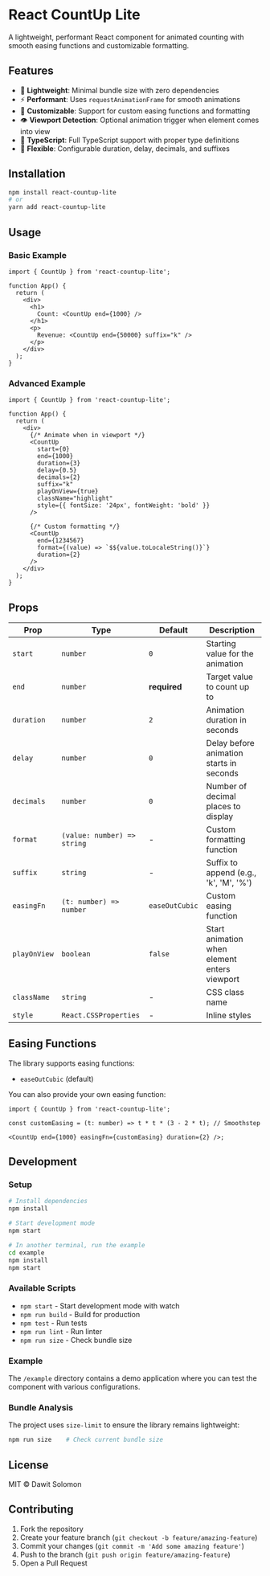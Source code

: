 # React CountUp Lite

A lightweight, performant React component for animated counting with smooth easing functions and customizable formatting.

## Features

- 🚀 **Lightweight**: Minimal bundle size with zero dependencies
- ⚡ **Performant**: Uses `requestAnimationFrame` for smooth animations
- 🎨 **Customizable**: Support for custom easing functions and formatting
- 👁️ **Viewport Detection**: Optional animation trigger when element comes into view
- 📱 **TypeScript**: Full TypeScript support with proper type definitions
- 🎯 **Flexible**: Configurable duration, delay, decimals, and suffixes

## Installation

```bash
npm install react-countup-lite
# or
yarn add react-countup-lite
```

## Usage

### Basic Example

```tsx
import { CountUp } from 'react-countup-lite';

function App() {
  return (
    <div>
      <h1>
        Count: <CountUp end={1000} />
      </h1>
      <p>
        Revenue: <CountUp end={50000} suffix="k" />
      </p>
    </div>
  );
}
```

### Advanced Example

```tsx
import { CountUp } from 'react-countup-lite';

function App() {
  return (
    <div>
      {/* Animate when in viewport */}
      <CountUp
        start={0}
        end={1000}
        duration={3}
        delay={0.5}
        decimals={2}
        suffix="k"
        playOnView={true}
        className="highlight"
        style={{ fontSize: '24px', fontWeight: 'bold' }}
      />

      {/* Custom formatting */}
      <CountUp
        end={1234567}
        format={(value) => `$${value.toLocaleString()}`}
        duration={2}
      />
    </div>
  );
}
```

## Props

| Prop         | Type                        | Default        | Description                                  |
| ------------ | --------------------------- | -------------- | -------------------------------------------- |
| `start`      | `number`                    | `0`            | Starting value for the animation             |
| `end`        | `number`                    | **required**   | Target value to count up to                  |
| `duration`   | `number`                    | `2`            | Animation duration in seconds                |
| `delay`      | `number`                    | `0`            | Delay before animation starts in seconds     |
| `decimals`   | `number`                    | `0`            | Number of decimal places to display          |
| `format`     | `(value: number) => string` | -              | Custom formatting function                   |
| `suffix`     | `string`                    | -              | Suffix to append (e.g., 'k', 'M', '%')       |
| `easingFn`   | `(t: number) => number`     | `easeOutCubic` | Custom easing function                       |
| `playOnView` | `boolean`                   | `false`        | Start animation when element enters viewport |
| `className`  | `string`                    | -              | CSS class name                               |
| `style`      | `React.CSSProperties`       | -              | Inline styles                                |

## Easing Functions

The library supports easing functions:

- `easeOutCubic` (default)

You can also provide your own easing function:

```tsx
import { CountUp } from 'react-countup-lite';

const customEasing = (t: number) => t * t * (3 - 2 * t); // Smoothstep

<CountUp end={1000} easingFn={customEasing} duration={2} />;
```

## Development

### Setup

```bash
# Install dependencies
npm install

# Start development mode
npm start

# In another terminal, run the example
cd example
npm install
npm start
```

### Available Scripts

- `npm start` - Start development mode with watch
- `npm run build` - Build for production
- `npm test` - Run tests
- `npm run lint` - Run linter
- `npm run size` - Check bundle size

### Example

The `/example` directory contains a demo application where you can test the component with various configurations.

### Bundle Analysis

The project uses `size-limit` to ensure the library remains lightweight:

```bash
npm run size    # Check current bundle size
```

## License

MIT © Dawit Solomon

## Contributing

1. Fork the repository
2. Create your feature branch (`git checkout -b feature/amazing-feature`)
3. Commit your changes (`git commit -m 'Add some amazing feature'`)
4. Push to the branch (`git push origin feature/amazing-feature`)
5. Open a Pull Request
